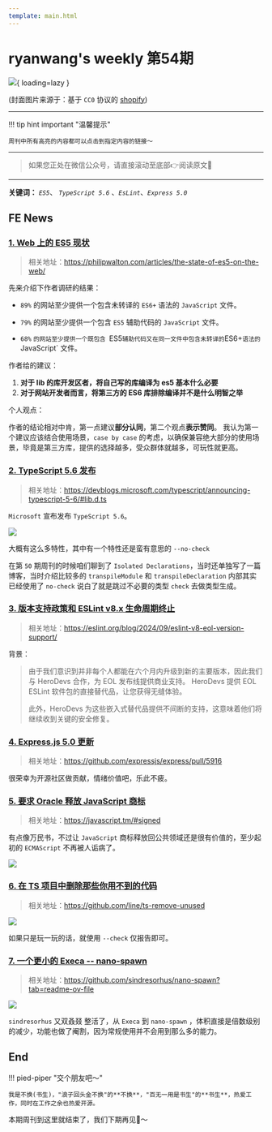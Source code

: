 ```yaml
---
template: main.html
---
```


# ryanwang's weekly 第54期

![](https://bigdreamerblog.oss-cn-beijing.aliyuncs.com/nextBlog/vcYPxG.png?x-oss-process=image/auto-orient,1/interlace,1/quality,q_90/format,webp){ loading=lazy }


(封面图片来源于：基于 `CC0` 协议的 [shopify](https://www.shopify.com/stock-photos/photos/a-bird-in-flight-over-still-blue-water))

------

!!! tip hint important "温馨提示"

    周刊中所有高亮的内容都可以点击到指定内容的链接～

---
> 如果您正处在微信公众号，请直接滚动至底部👉阅读原文🫶

---

**关键词：** *`ES5`*、 *`TypeScript 5.6`* 、*`EsLint`*、*`Express 5.0`*

## FE News
 
### [1. Web 上的 ES5 现状](https://philipwalton.com/articles/the-state-of-es5-on-the-web/)
> 相关地址：https://philipwalton.com/articles/the-state-of-es5-on-the-web/

先来介绍下作者调研的结果：

- `89%` 的网站至少提供一个包含未转译的 `ES6+` 语法的 `JavaScript` 文件。

- `79%` 的网站至少提供一个包含 `ES5` 辅助代码的 `JavaScript` 文件。

- `68%` `的网站至少提供一个既包含 `ES5` 辅助代码又在同一文件中包含未转译的 `ES6+` 语法的 `JavaScript` 文件。

作者给的建议：

1. **对于 lib 的库开发区者，将自己写的库编译为 es5 基本什么必要**
2. **对于网站开发者而言，将第三方的 ES6 库排除编译并不是什么明智之举**

个人观点：

作者的结论相对中肯，第一点建议**部分认同**，第二个观点**表示赞同**。
我认为第一个建议应该结合使用场景，`case by case` 的考虑，以确保兼容绝大部分的使用场景，毕竟是第三方库，提供的选择越多，受众群体就越多，可玩性就更高。


### [2. TypeScript 5.6 发布](https://devblogs.microsoft.com/typescript/announcing-typescript-5-6/#lib.d.ts)
> 相关地址：https://devblogs.microsoft.com/typescript/announcing-typescript-5-6/#lib.d.ts

`Microsoft` 宣布发布 `TypeScript 5.6`。

![](https://bigdreamerblog.oss-cn-beijing.aliyuncs.com/nextBlog/EP0r8R.png)

大概有这么多特性，其中有一个特性还是蛮有意思的 `--no-check`

在第 `50` 期周刊的时候咱们聊到了 `Isolated Declarations`，当时还单独写了一篇博客，当时介绍比较多的 `transpileModule` 和 `transpileDeclaration` 内部其实已经使用了 `no-check` 说白了就是跳过不必要的类型 `check` 去做类型生成。

### [3. 版本支持政策和 ESLint v8.x 生命周期终止](https://eslint.org/blog/2024/09/eslint-v8-eol-version-support/)
> 相关地址：https://eslint.org/blog/2024/09/eslint-v8-eol-version-support/

背景：

>由于我们意识到并非每个人都能在六个月内升级到新的主要版本，因此我们与 HeroDevs 合作，为 EOL 发布线提供商业支持。
> HeroDevs 提供 EOL ESLint 软件包的直接替代品，让您获得无缝体验。
>
> 此外，HeroDevs 为这些嵌入式替代品提供不间断的支持，这意味着他们将继续收到关键的安全修复。

### [4. Express.js 5.0 更新](https://github.com/expressjs/express/pull/5916)
> 相关地址：https://github.com/expressjs/express/pull/5916

很荣幸为开源社区做贡献，情绪价值吧，乐此不疲。

### [5. 要求 Oracle 释放 JavaScript 商标](https://javascript.tm/#signed)
> 相关地址：https://javascript.tm/#signed

有点像万民书，不过让 `JavaScript` 商标释放回公共领域还是很有价值的，至少起初的 `ECMAScript` 不再被人诟病了。

![](https://bigdreamerblog.oss-cn-beijing.aliyuncs.com/nextBlog/doKZtf.png)

### [6. 在 TS 项目中删除那些你用不到的代码](https://github.com/line/ts-remove-unused)
> 相关地址：https://github.com/line/ts-remove-unused

![](https://bigdreamerblog.oss-cn-beijing.aliyuncs.com/nextBlog/6gLfuL.png)

如果只是玩一玩的话，就使用 `--check` 仅报告即可。

### [7. 一个更小的 Execa -- nano-spawn](https://github.com/sindresorhus/nano-spawn?tab=readme-ov-file)
> 相关地址：https://github.com/sindresorhus/nano-spawn?tab=readme-ov-file

![](https://bigdreamerblog.oss-cn-beijing.aliyuncs.com/nextBlog/NFn6FH.png)

`sindresorhus` 又双叒叕 整活了，从 `Execa` 到 `nano-spawn` ，体积直接是倍数级别的减少，功能也做了阉割，因为常规使用并不会用到那么多的能力。



## End

!!! pied-piper "交个朋友吧～"

    我是不换(书生)，"浪子回头金不换"的**不换**，"百无一用是书生"的**书生**，热爱工作，同时在工作之余也热爱开源。

本期周刊到这里就结束了，我们下期再见👋～
